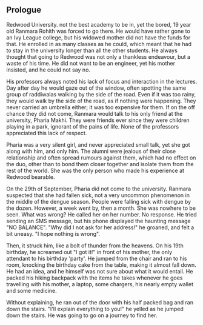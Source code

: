 ## Prologue
Redwood University. not the best academy to be in, yet the bored, 19 year old Ranmara Rohith was forced to go there. He would have rather gone to an Ivy League college, but his widowed mother did not have the funds for that. He enrolled in as many classes as he could, which meant that he had to stay in the university longer than all the other students. He always thought that going to Redwood was not only a thankless endeavour, but a waste of his time. He did not want to be an engineer, yet his mother insisted, and he could not say no.

His professors always noted his lack of focus and interaction in the lectures. Day after day he would gaze out of the window, often spotting the same group of raddiwalas walking by the side of the road. Even if it was too rainy, they would walk by the side of the road, as if nothing were happening. They never carried an umbrella either; it was too expensive for them. If on the off chance they did not come, Ranmara would talk to his only friend at the university, Pharia Makhi. They were friends ever since they were children playing in a park, ignorant of the pains of life. None of the professors appreciated this lack of respect. 

Pharia was a very silent girl, and never appreciated small talk, yet she got along with him, and only him. The alumni were jealous of their close relationship and often spread rumours against them, which had no effect on the duo, other than to bond them closer together and isolate them from the rest of the world. She was the only person who made his experience at Redwood bearable. 

On the 29th of September, Pharia did not come to the university. Ranmara suspected that she had fallen sick, not a very uncommon phenomenon in the middle of the dengue season. People were falling sick with dengue by the dozen. However, a week went by, then a month. She was nowhere to be seen. What was wrong? He called her on her number. No response. He tried sending an SMS message, but his phone displayed the haunting message "NO BALANCE". "Why did I not ask for her address!" he groaned, and felt a bit uneasy. "I hope nothing is wrong".  

Then, it struck him, like a bolt of thunder from the heavens. On his 19th birthday, he screamed out "I got it!" in front of his mother, the only attendant to his birthday 'party'. He jumped from the chair and ran to his room, knocking the birthday cake from the table, making it almost fall down. He had an idea, and he himself was not sure about what it would entail. He packed his hiking backpack with the items he takes whenever he goes travelling with his mother, a laptop, some chargers, his nearly empty wallet and some medicine. 

Without explaining, he ran out of the door with his half packed bag and ran down the stairs. "I'll explain everything to you!" he yelled as he jumped down the stairs. He was going to go on a journey to find her.
